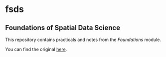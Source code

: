 # fsds

## Foundations of Spatial Data Science

This repository contains practicals and notes from the _Foundations_ module. 

You can find the original [here](https://jreades.github.io/fsds/).
